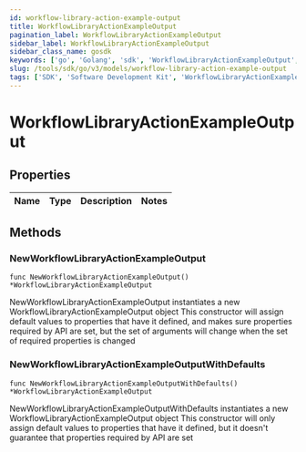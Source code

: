 ```yaml
---
id: workflow-library-action-example-output
title: WorkflowLibraryActionExampleOutput
pagination_label: WorkflowLibraryActionExampleOutput
sidebar_label: WorkflowLibraryActionExampleOutput
sidebar_class_name: gosdk
keywords: ['go', 'Golang', 'sdk', 'WorkflowLibraryActionExampleOutput', 'WorkflowLibraryActionExampleOutput'] 
slug: /tools/sdk/go/v3/models/workflow-library-action-example-output
tags: ['SDK', 'Software Development Kit', 'WorkflowLibraryActionExampleOutput', 'WorkflowLibraryActionExampleOutput']
---
```


# WorkflowLibraryActionExampleOutput

## Properties

Name | Type | Description | Notes
------------ | ------------- | ------------- | -------------

## Methods

### NewWorkflowLibraryActionExampleOutput

`func NewWorkflowLibraryActionExampleOutput() *WorkflowLibraryActionExampleOutput`

NewWorkflowLibraryActionExampleOutput instantiates a new WorkflowLibraryActionExampleOutput object
This constructor will assign default values to properties that have it defined,
and makes sure properties required by API are set, but the set of arguments
will change when the set of required properties is changed

### NewWorkflowLibraryActionExampleOutputWithDefaults

`func NewWorkflowLibraryActionExampleOutputWithDefaults() *WorkflowLibraryActionExampleOutput`

NewWorkflowLibraryActionExampleOutputWithDefaults instantiates a new WorkflowLibraryActionExampleOutput object
This constructor will only assign default values to properties that have it defined,
but it doesn't guarantee that properties required by API are set



